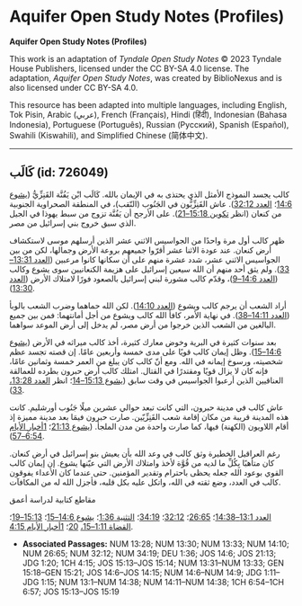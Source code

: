 # Aquifer Open Study Notes (Profiles)

**Aquifer Open Study Notes (Profiles)**

This work is an adaptation of *Tyndale Open Study Notes* © 2023 Tyndale House Publishers, licensed under the CC BY\-SA 4\.0 license. The adaptation, *Aquifer Open Study Notes*, was created by BiblioNexus and is also licensed under CC BY\-SA 4\.0\.

This resource has been adapted into multiple languages, including English, Tok Pisin, Arabic (عربي), French (Français), Hindi (हिंदी), Indonesian (Bahasa Indonesia), Portuguese (Português), Russian (Русский), Spanish (Español), Swahili (Kiswahili), and Simplified Chinese (简体中文).



--------------------------------

## كَالَب (id: 726049)

كالب يجسد النموذج الأمثل الذي يحتذى به في الإيمان بالله. كَالَب ابْن يَفُنَّة القَنِزِّيُّ ([يشوع 14:6](https://ref.ly/Josh14:6)؛ [العدد 32:12](https://ref.ly/Num32:12)). عاش القَنِزِّيُّون في الجَنُوب (النّقب)، في المنطقة الصحراوية الجنوبية من كنعان (انظر [تكوين 15:18–21](https://ref.ly/Gen15:18-Gen15:21)). على الأرجح أن يَفُنَّة تزوج من سبط يهوذا في الجيل الذي سبق خروج بني إسرائيل من مصر.

ظهر كالب أول مرة واحدًا من الجواسيس الاثني عشر الذين أرسلهم موسى لاستكشاف أرض كنعان. عند عودة الاثنا عشر أقرّوا جميعهم بروعة الأرض وجمالها، لكن من بين الجواسيس الاثني عشر، شدد عشرة منهم على أن سكانها كانوا مرعبين ([العدد 13:31–33](https://ref.ly/Num13:31-Num13:33)). ولم يثق أحد منهم أن الله سيعين إسرائيل على هزيمة الكنعانيين سوى يشوع وكالب ([العدد 14:6–9](https://ref.ly/Num14:6-Num14:9))، وقدّم كالب مشورة لبني إسرائيل بالصعود فورًا لامتلاك الأرض ([العدد 13:30](https://ref.ly/Num13:30)).

أراد الشعب أن يرجم كالب ويشوع ([العدد 14:10](https://ref.ly/Num14:10)). لكن الله حماهما وضرب الشعب بالوبأ ([العدد 14:11–38](https://ref.ly/Num14:11-Num14:38)). في نهاية الأمر، كافأ الله كالب ويشوع من أجل أمانتهما: فمن بين جميع البالغين من الشعب الذين خرجوا من أرض مصر، لم يدخل إلى أرض الموعد سواهما. 

بعد سنوات كثيرة في البرية وخوض معارك كثيرة، أخذ كالب ميراثه في الأرض ([يشوع 14:6–15](https://ref.ly/Josh14:6-Josh14:15)). وظل إيمان كالب قويًا على مدى خمسة وأربعين عامًا. إن قصته تجسد عظم شخصيته، ورسوخ إيمانه في الله. ومع أنّ كالب كان يبلغ من العمر خمسة وثمانين عامًا، فإنه كان لا يزال قويًا ومقتدرًا في القتال. امتلك كالب أرض حبرون بطرده للعمالقة العناقيين الذين أرعبوا الجواسيس في وقت سابق ([يشوع 15:13–14](https://ref.ly/Josh15:13-Josh15:14)؛ انظر [العدد 13:28،](https://ref.ly/Num13:28) [33](https://ref.ly/Num13:33)).

عاش كالب في مدينة حبرون، التي كانت تبعد حوالي عشرين ميلًا جَنُوب أورشليم. كانت هذه المدينة قريبة من مكان إقامة شعب القَنِزِّيّين. صارت حبرون فيمَا بعد مدينة مميزة إذ أقام اللاويون (الكهنة) فيها، كما صارت واحدة من مدن الملجأ. ([يشوع 21:13](https://ref.ly/Josh21:13)؛ [1أخبار الأيام 6:54–57](https://ref.ly/1Chr6:54-1Chr6:57)).

رغم العراقيل الخطيرة وثق كالب في وعد الله بأن يعيش بنو إسرائيل في أرض كنعان. كان متأهبًا بِكُلِّ ما لديه من قُوَّة لأخذ وامتلاك الأرض التي عيّنها يشوع. إن إيمان كالب القوي بوعود الله جعله يحظى باحترام وتقدير المؤمنين. حتى عندما كان الأعداء يفوقون كالب في العدد، وضع ثقته في الله، واتكل عليه بكل قلبه، فأجزل الله له من المكافآت.

مقاطع كتابية لدراسة أعمق

[العدد 13:1–14:38](https://ref.ly/Num13:1-Num14:38)؛ [26:65](https://ref.ly/Num26:65)؛ [32:12](https://ref.ly/Num32:12)؛ [34:19](https://ref.ly/Num34:19)؛ [التثنية 1:36](https://ref.ly/Deut1:36)؛ [يشوع 14:6–15](https://ref.ly/Josh14:6-Josh14:15)؛ [15:13–19](https://ref.ly/Josh15:13-Josh15:19)؛ [القضاة 1:11–15،](https://ref.ly/Judg1:11-Judg1:15) [20](https://ref.ly/Judg1:20)؛ [1أخبار الأيام 4:15](https://ref.ly/1Chr4:15).

* **Associated Passages:** NUM 13:28; NUM 13:30; NUM 13:33; NUM 14:10; NUM 26:65; NUM 32:12; NUM 34:19; DEU 1:36; JOS 14:6; JOS 21:13; JDG 1:20; 1CH 4:15; JOS 15:13–JOS 15:14; NUM 13:31–NUM 13:33; GEN 15:18–GEN 15:21; JOS 14:6–JOS 14:15; NUM 14:6–NUM 14:9; JDG 1:11–JDG 1:15; NUM 13:1–NUM 14:38; NUM 14:11–NUM 14:38; 1CH 6:54–1CH 6:57; JOS 15:13–JOS 15:19


